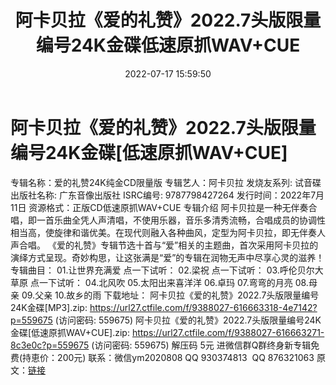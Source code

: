 ﻿---
title: 阿卡贝拉《爱的礼赞》2022.7头版限量编号24K金碟低速原抓WAV+CUE
date: 2022-07-17 15:59:50
categories: 试音碟、非卖品、发烧碟
tags: 华语中文
---
# 阿卡贝拉《爱的礼赞》2022.7头版限量编号24K金碟[低速原抓WAV+CUE]

专辑名称：爱的礼赞24K纯金CD限量版
专辑艺人：阿卡贝拉
发烧友系列: 试音碟
出版社名称: 广东音像出版社
ISRC编号:
9787798427264
发行时间：2022年7月11日
资源格式：正版CD低速原抓WAV+CUE
专辑介绍
阿卡贝拉是一种无伴奏合唱，即一首乐曲全凭人声清唱，不使用乐器，音乐多清秀流畅，合唱成员的协调性相当高，使旋律和谐优美。在现代则融入各种曲风，定型为阿卡贝拉，即无伴奏人声合唱。
《爱的礼赞》专辑节选十首与“爱”相关的主题曲，首次采用阿卡贝拉的演绎方式呈现。奇妙构思，让这张满是“爱”的专辑在润物无声中尽享心灵的滋养！
专辑曲目：
01.让世界充满爱
点一下试听：
02.梁祝
点一下试听：
03.呼伦贝尔大草原
点一下试听：
04.北风吹
05.太阳出来喜洋洋
06.卓玛
07.弯弯的月亮
08.母亲
09.父亲
10.故乡的雨
下载地址：
阿卡贝拉《爱的礼赞》2022.7头版限量编号24K金碟[MP3].zip: https://url27.ctfile.com/f/9388027-616663318-4e7142?p=559675
(访问密码: 559675)
阿卡贝拉《爱的礼赞》2022.7头版限量编号24K金碟[低速原抓WAV+CUE].zip: https://url27.ctfile.com/f/9388027-616663271-8c3e0c?p=559675
(访问密码: 559675)
解压码 5元
进微信群Q群终身新专辑免费(持恵价：200元)
联系：微信ym2020808 QQ
930374813  QQ 876321063
原文：[链接](https://blog.sina.com.cn/s/blog_1647c7e7601030yen.html)